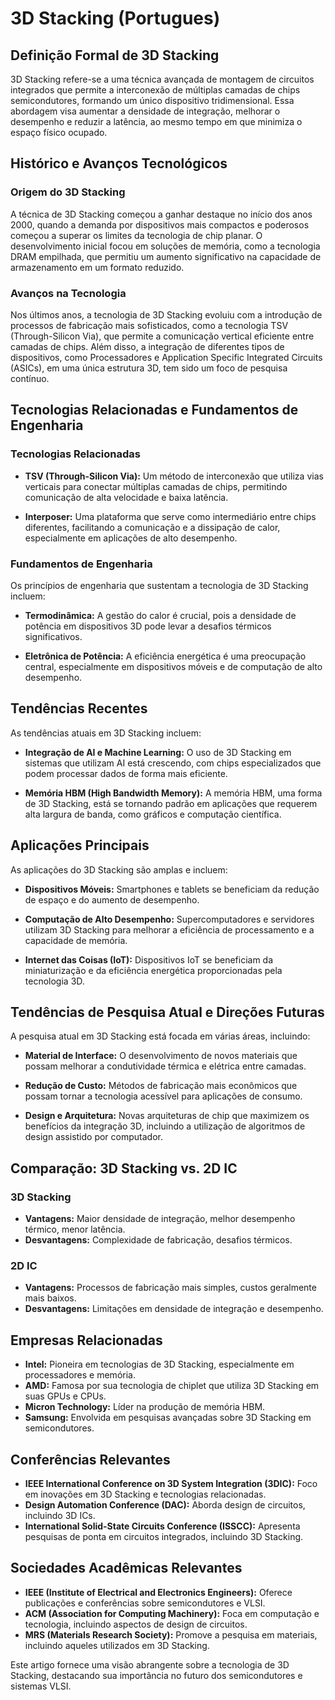 # 3D Stacking (Portugues)

## Definição Formal de 3D Stacking

3D Stacking refere-se a uma técnica avançada de montagem de circuitos integrados que permite a interconexão de múltiplas camadas de chips semicondutores, formando um único dispositivo tridimensional. Essa abordagem visa aumentar a densidade de integração, melhorar o desempenho e reduzir a latência, ao mesmo tempo em que minimiza o espaço físico ocupado.

## Histórico e Avanços Tecnológicos

### Origem do 3D Stacking

A técnica de 3D Stacking começou a ganhar destaque no início dos anos 2000, quando a demanda por dispositivos mais compactos e poderosos começou a superar os limites da tecnologia de chip planar. O desenvolvimento inicial focou em soluções de memória, como a tecnologia DRAM empilhada, que permitiu um aumento significativo na capacidade de armazenamento em um formato reduzido.

### Avanços na Tecnologia

Nos últimos anos, a tecnologia de 3D Stacking evoluiu com a introdução de processos de fabricação mais sofisticados, como a tecnologia TSV (Through-Silicon Via), que permite a comunicação vertical eficiente entre camadas de chips. Além disso, a integração de diferentes tipos de dispositivos, como Processadores e Application Specific Integrated Circuits (ASICs), em uma única estrutura 3D, tem sido um foco de pesquisa contínuo.

## Tecnologias Relacionadas e Fundamentos de Engenharia

### Tecnologias Relacionadas

- **TSV (Through-Silicon Via):** Um método de interconexão que utiliza vias verticais para conectar múltiplas camadas de chips, permitindo comunicação de alta velocidade e baixa latência.
  
- **Interposer:** Uma plataforma que serve como intermediário entre chips diferentes, facilitando a comunicação e a dissipação de calor, especialmente em aplicações de alto desempenho.

### Fundamentos de Engenharia

Os princípios de engenharia que sustentam a tecnologia de 3D Stacking incluem:

- **Termodinâmica:** A gestão do calor é crucial, pois a densidade de potência em dispositivos 3D pode levar a desafios térmicos significativos.
  
- **Eletrônica de Potência:** A eficiência energética é uma preocupação central, especialmente em dispositivos móveis e de computação de alto desempenho.

## Tendências Recentes

As tendências atuais em 3D Stacking incluem:

- **Integração de AI e Machine Learning:** O uso de 3D Stacking em sistemas que utilizam AI está crescendo, com chips especializados que podem processar dados de forma mais eficiente.
  
- **Memória HBM (High Bandwidth Memory):** A memória HBM, uma forma de 3D Stacking, está se tornando padrão em aplicações que requerem alta largura de banda, como gráficos e computação científica.

## Aplicações Principais

As aplicações do 3D Stacking são amplas e incluem:

- **Dispositivos Móveis:** Smartphones e tablets se beneficiam da redução de espaço e do aumento de desempenho.
  
- **Computação de Alto Desempenho:** Supercomputadores e servidores utilizam 3D Stacking para melhorar a eficiência de processamento e a capacidade de memória.

- **Internet das Coisas (IoT):** Dispositivos IoT se beneficiam da miniaturização e da eficiência energética proporcionadas pela tecnologia 3D.

## Tendências de Pesquisa Atual e Direções Futuras

A pesquisa atual em 3D Stacking está focada em várias áreas, incluindo:

- **Material de Interface:** O desenvolvimento de novos materiais que possam melhorar a condutividade térmica e elétrica entre camadas.
  
- **Redução de Custo:** Métodos de fabricação mais econômicos que possam tornar a tecnologia acessível para aplicações de consumo.

- **Design e Arquitetura:** Novas arquiteturas de chip que maximizem os benefícios da integração 3D, incluindo a utilização de algoritmos de design assistido por computador.

## Comparação: 3D Stacking vs. 2D IC

### 3D Stacking

- **Vantagens:** Maior densidade de integração, melhor desempenho térmico, menor latência.
- **Desvantagens:** Complexidade de fabricação, desafios térmicos.

### 2D IC

- **Vantagens:** Processos de fabricação mais simples, custos geralmente mais baixos.
- **Desvantagens:** Limitações em densidade de integração e desempenho.

## Empresas Relacionadas

- **Intel:** Pioneira em tecnologias de 3D Stacking, especialmente em processadores e memória.
- **AMD:** Famosa por sua tecnologia de chiplet que utiliza 3D Stacking em suas GPUs e CPUs.
- **Micron Technology:** Líder na produção de memória HBM.
- **Samsung:** Envolvida em pesquisas avançadas sobre 3D Stacking em semicondutores.

## Conferências Relevantes

- **IEEE International Conference on 3D System Integration (3DIC):** Foco em inovações em 3D Stacking e tecnologias relacionadas.
- **Design Automation Conference (DAC):** Aborda design de circuitos, incluindo 3D ICs.
- **International Solid-State Circuits Conference (ISSCC):** Apresenta pesquisas de ponta em circuitos integrados, incluindo 3D Stacking.

## Sociedades Acadêmicas Relevantes

- **IEEE (Institute of Electrical and Electronics Engineers):** Oferece publicações e conferências sobre semicondutores e VLSI.
- **ACM (Association for Computing Machinery):** Foca em computação e tecnologia, incluindo aspectos de design de circuitos.
- **MRS (Materials Research Society):** Promove a pesquisa em materiais, incluindo aqueles utilizados em 3D Stacking.

Este artigo fornece uma visão abrangente sobre a tecnologia de 3D Stacking, destacando sua importância no futuro dos semicondutores e sistemas VLSI.